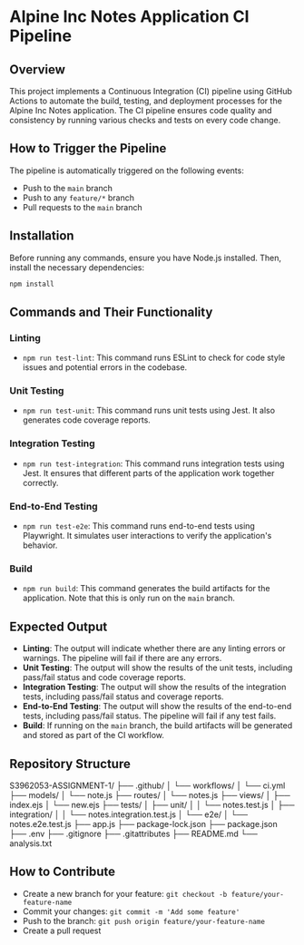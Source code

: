 # Alpine Inc Notes Application CI Pipeline

## Overview
This project implements a Continuous Integration (CI) pipeline using GitHub Actions to automate the build, testing, and deployment processes for the Alpine Inc Notes application. The CI pipeline ensures code quality and consistency by running various checks and tests on every code change.

## How to Trigger the Pipeline
The pipeline is automatically triggered on the following events:
- Push to the `main` branch
- Push to any `feature/*` branch
- Pull requests to the `main` branch

## Installation
Before running any commands, ensure you have Node.js installed. Then, install the necessary dependencies:
```bash
npm install
```

## Commands and Their Functionality

### Linting
- `npm run test-lint`: This command runs ESLint to check for code style issues and potential errors in the codebase.

### Unit Testing
- `npm run test-unit`: This command runs unit tests using Jest. It also generates code coverage reports.

### Integration Testing
- `npm run test-integration`: This command runs integration tests using Jest. It ensures that different parts of the application work together correctly.

### End-to-End Testing
- `npm run test-e2e`: This command runs end-to-end tests using Playwright. It simulates user interactions to verify the application's behavior.

### Build
- `npm run build`: This command generates the build artifacts for the application. Note that this is only run on the `main` branch.

## Expected Output
- **Linting**: The output will indicate whether there are any linting errors or warnings. The pipeline will fail if there are any errors.
- **Unit Testing**: The output will show the results of the unit tests, including pass/fail status and code coverage reports.
- **Integration Testing**: The output will show the results of the integration tests, including pass/fail status and coverage reports.
- **End-to-End Testing**: The output will show the results of the end-to-end tests, including pass/fail status. The pipeline will fail if any test fails.
- **Build**: If running on the `main` branch, the build artifacts will be generated and stored as part of the CI workflow.

## Repository Structure
S3962053-ASSIGNMENT-1/
├── .github/
│   └── workflows/
│       └── ci.yml
├── models/
│   └── note.js
├── routes/
│   └── notes.js
├── views/
│   ├── index.ejs
│   └── new.ejs
├── tests/
│   ├── unit/
│   │   └── notes.test.js
│   ├── integration/
│   │   └── notes.integration.test.js
│   └── e2e/
│       └── notes.e2e.test.js
├── app.js
├── package-lock.json
├── package.json
├── .env
├── .gitignore
├── .gitattributes
├── README.md
└── analysis.txt

## How to Contribute
- Create a new branch for your feature: `git checkout -b feature/your-feature-name`
- Commit your changes: `git commit -m 'Add some feature'`
- Push to the branch: `git push origin feature/your-feature-name`
- Create a pull request
